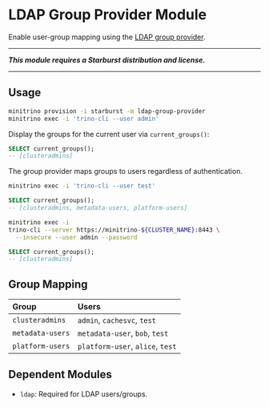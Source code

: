 # LDAP Group Provider Module

Enable user-group mapping using the [LDAP group
provider](https://docs.starburst.io/latest/security/ldap-group-provider.html).

-----

***This module requires a Starburst distribution and license.***

-----

## Usage

```sh
minitrino provision -i starburst -m ldap-group-provider
minitrino exec -i 'trino-cli --user admin'
```

Display the groups for the current user via `current_groups()`:

```sql
SELECT current_groups();
-- [clusteradmins]
```

The group provider maps groups to users regardless of authentication.

```sh
minitrino exec -i 'trino-cli --user test'
```

```sql
SELECT current_groups();
-- [clusteradmins, metadata-users, platform-users] 
```

```sh
minitrino exec -i
trino-cli --server https://minitrino-${CLUSTER_NAME}:8443 \
  --insecure --user admin --password
```

```sql
SELECT current_groups();
-- [clusteradmins]
```

## Group Mapping

| Group              | Users                            |
|:-------------------|:---------------------------------|
| `clusteradmins`    | `admin`, `cachesvc`, `test`      |
| `metadata-users`   | `metadata-user`, `bob`, `test`   |
| `platform-users`   | `platform-user`, `alice`, `test` |

## Dependent Modules

- `ldap`: Required for LDAP users/groups.
